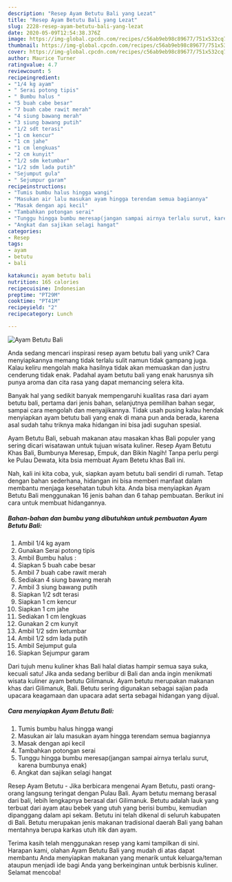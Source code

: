 ```yaml
---
description: "Resep Ayam Betutu Bali yang Lezat"
title: "Resep Ayam Betutu Bali yang Lezat"
slug: 2228-resep-ayam-betutu-bali-yang-lezat
date: 2020-05-09T12:54:38.376Z
image: https://img-global.cpcdn.com/recipes/c56ab9eb98c89677/751x532cq70/ayam-betutu-bali-foto-resep-utama.jpg
thumbnail: https://img-global.cpcdn.com/recipes/c56ab9eb98c89677/751x532cq70/ayam-betutu-bali-foto-resep-utama.jpg
cover: https://img-global.cpcdn.com/recipes/c56ab9eb98c89677/751x532cq70/ayam-betutu-bali-foto-resep-utama.jpg
author: Maurice Turner
ratingvalue: 4.7
reviewcount: 5
recipeingredient:
- "1/4 kg ayam"
- " Serai potong tipis"
- " Bumbu halus "
- "5 buah cabe besar"
- "7 buah cabe rawit merah"
- "4 siung bawang merah"
- "3 siung bawang putih"
- "1/2 sdt terasi"
- "1 cm kencur"
- "1 cm jahe"
- "1 cm lengkuas"
- "2 cm kunyit"
- "1/2 sdm ketumbar"
- "1/2 sdm lada putih"
- "Sejumput gula"
- " Sejumpur garam"
recipeinstructions:
- "Tumis bumbu halus hingga wangi"
- "Masukan air lalu masukan ayam hingga terendam semua bagiannya"
- "Masak dengan api kecil"
- "Tambahkan potongan serai"
- "Tunggu hingga bumbu meresap(jangan sampai airnya terlalu surut, karena bumbunya enak)"
- "Angkat dan sajikan selagi hangat"
categories:
- Resep
tags:
- ayam
- betutu
- bali

katakunci: ayam betutu bali 
nutrition: 165 calories
recipecuisine: Indonesian
preptime: "PT29M"
cooktime: "PT41M"
recipeyield: "2"
recipecategory: Lunch

---
```



![Ayam Betutu Bali](https://img-global.cpcdn.com/recipes/c56ab9eb98c89677/751x532cq70/ayam-betutu-bali-foto-resep-utama.jpg)

Anda sedang mencari inspirasi resep ayam betutu bali yang unik? Cara menyiapkannya memang tidak terlalu sulit namun tidak gampang juga. Kalau keliru mengolah maka hasilnya tidak akan memuaskan dan justru cenderung tidak enak. Padahal ayam betutu bali yang enak harusnya sih punya aroma dan cita rasa yang dapat memancing selera kita.

Banyak hal yang sedikit banyak mempengaruhi kualitas rasa dari ayam betutu bali, pertama dari jenis bahan, selanjutnya pemilihan bahan segar, sampai cara mengolah dan menyajikannya. Tidak usah pusing kalau hendak menyiapkan ayam betutu bali yang enak di mana pun anda berada, karena asal sudah tahu triknya maka hidangan ini bisa jadi suguhan spesial.

Ayam Betutu Bali, sebuah makanan atau masakan khas Bali populer yang sering dicari wisatawan untuk tujuan wisata kuliner. Resep Ayam Betutu Khas Bali, Bumbunya Meresap, Empuk, dan Bikin Nagih! Tanpa perlu pergi ke Pulau Dewata, kita bsia membuat Ayam Betetu khas Bali ini.


Nah, kali ini kita coba, yuk, siapkan ayam betutu bali sendiri di rumah. Tetap dengan bahan sederhana, hidangan ini bisa memberi manfaat dalam membantu menjaga kesehatan tubuh kita. Anda bisa menyiapkan Ayam Betutu Bali menggunakan 16 jenis bahan dan 6 tahap pembuatan. Berikut ini cara untuk membuat hidangannya.

<!--inarticleads1-->

##### Bahan-bahan dan bumbu yang dibutuhkan untuk pembuatan Ayam Betutu Bali:

1. Ambil 1/4 kg ayam
1. Gunakan  Serai potong tipis
1. Ambil  Bumbu halus :
1. Siapkan 5 buah cabe besar
1. Ambil 7 buah cabe rawit merah
1. Sediakan 4 siung bawang merah
1. Ambil 3 siung bawang putih
1. Siapkan 1/2 sdt terasi
1. Siapkan 1 cm kencur
1. Siapkan 1 cm jahe
1. Sediakan 1 cm lengkuas
1. Gunakan 2 cm kunyit
1. Ambil 1/2 sdm ketumbar
1. Ambil 1/2 sdm lada putih
1. Ambil Sejumput gula
1. Siapkan  Sejumpur garam


Dari tujuh menu kuliner khas Bali halal diatas hampir semua saya suka, kecuali satu! Jika anda sedang berlibur di Bali dan anda ingin menikmati wisata kuliner ayam betutu Gilimanuk. Ayam betutu merupakan makanan khas dari Gilimanuk, Bali. Betutu sering digunakan sebagai sajian pada upacara keagamaan dan upacara adat serta sebagai hidangan yang dijual. 

<!--inarticleads2-->

##### Cara menyiapkan Ayam Betutu Bali:

1. Tumis bumbu halus hingga wangi
1. Masukan air lalu masukan ayam hingga terendam semua bagiannya
1. Masak dengan api kecil
1. Tambahkan potongan serai
1. Tunggu hingga bumbu meresap(jangan sampai airnya terlalu surut, karena bumbunya enak)
1. Angkat dan sajikan selagi hangat


Resep Ayam Betutu - Jika berbicara mengenai Ayam Betutu, pasti orang-orang langsung teringat dengan Pulau Bali. Ayam betutu memang berasal dari bali, lebih lengkapnya berasal dari Gilimanuk. Betutu adalah lauk yang terbuat dari ayam atau bebek yang utuh yang berisi bumbu, kemudian dipanggang dalam api sekam. Betutu ini telah dikenal di seluruh kabupaten di Bali. Betutu merupakan jenis makanan tradisional daerah Bali yang bahan mentahnya berupa karkas utuh itik dan ayam. 

Terima kasih telah menggunakan resep yang kami tampilkan di sini. Harapan kami, olahan Ayam Betutu Bali yang mudah di atas dapat membantu Anda menyiapkan makanan yang menarik untuk keluarga/teman ataupun menjadi ide bagi Anda yang berkeinginan untuk berbisnis kuliner. Selamat mencoba!
